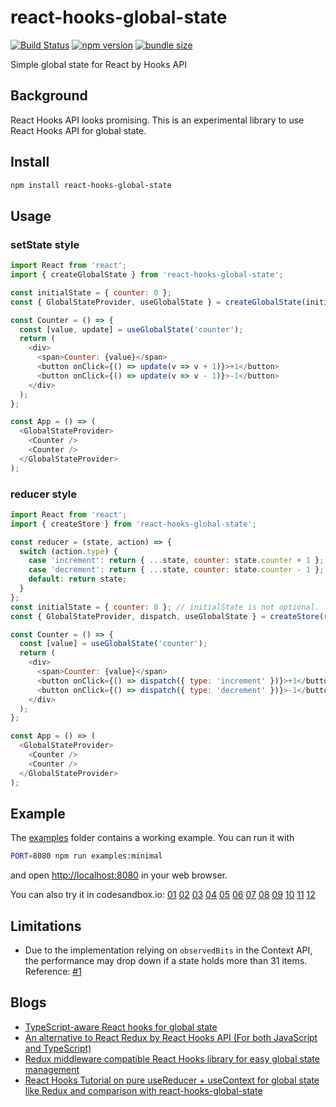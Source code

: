 react-hooks-global-state
========================

[![Build Status](https://travis-ci.com/dai-shi/react-hooks-global-state.svg?branch=master)](https://travis-ci.com/dai-shi/react-hooks-global-state)
[![npm version](https://badge.fury.io/js/react-hooks-global-state.svg)](https://badge.fury.io/js/react-hooks-global-state)
[![bundle size](https://badgen.net/bundlephobia/minzip/react-hooks-global-state)](https://bundlephobia.com/result?p=react-hooks-global-state)

Simple global state for React by Hooks API

Background
----------

React Hooks API looks promising.
This is an experimental library to use React Hooks API for global state.

Install
-------

```bash
npm install react-hooks-global-state
```

Usage
-----

### setState style

```javascript
import React from 'react';
import { createGlobalState } from 'react-hooks-global-state';

const initialState = { counter: 0 };
const { GlobalStateProvider, useGlobalState } = createGlobalState(initialState);

const Counter = () => {
  const [value, update] = useGlobalState('counter');
  return (
    <div>
      <span>Counter: {value}</span>
      <button onClick={() => update(v => v + 1)}>+1</button>
      <button onClick={() => update(v => v - 1)}>-1</button>
    </div>
  );
};

const App = () => (
  <GlobalStateProvider>
    <Counter />
    <Counter />
  </GlobalStateProvider>
);
```

### reducer style

```javascript
import React from 'react';
import { createStore } from 'react-hooks-global-state';

const reducer = (state, action) => {
  switch (action.type) {
    case 'increment': return { ...state, counter: state.counter + 1 };
    case 'decrement': return { ...state, counter: state.counter - 1 };
    default: return state;
  }
};
const initialState = { counter: 0 }; // initialState is not optional.
const { GlobalStateProvider, dispatch, useGlobalState } = createStore(reducer, initialState);

const Counter = () => {
  const [value] = useGlobalState('counter');
  return (
    <div>
      <span>Counter: {value}</span>
      <button onClick={() => dispatch({ type: 'increment' })}>+1</button>
      <button onClick={() => dispatch({ type: 'decrement' })}>-1</button>
    </div>
  );
};

const App = () => (
  <GlobalStateProvider>
    <Counter />
    <Counter />
  </GlobalStateProvider>
);
```

Example
-------

The [examples](examples) folder contains a working example.
You can run it with

```bash
PORT=8080 npm run examples:minimal
```

and open <http://localhost:8080> in your web browser.

You can also try it in codesandbox.io:
[01](https://codesandbox.io/s/github/dai-shi/react-hooks-global-state/tree/master/examples/01_minimal)
[02](https://codesandbox.io/s/github/dai-shi/react-hooks-global-state/tree/master/examples/02_typescript)
[03](https://codesandbox.io/s/github/dai-shi/react-hooks-global-state/tree/master/examples/03_actions)
[04](https://codesandbox.io/s/github/dai-shi/react-hooks-global-state/tree/master/examples/04_fetch)
[05](https://codesandbox.io/s/github/dai-shi/react-hooks-global-state/tree/master/examples/05_onmount)
[06](https://codesandbox.io/s/github/dai-shi/react-hooks-global-state/tree/master/examples/06_reducer)
[07](https://codesandbox.io/s/github/dai-shi/react-hooks-global-state/tree/master/examples/07_middleware)
[08](https://codesandbox.io/s/github/dai-shi/react-hooks-global-state/tree/master/examples/08_thunk)
[09](https://codesandbox.io/s/github/dai-shi/react-hooks-global-state/tree/master/examples/09_comparison)
[10](https://codesandbox.io/s/github/dai-shi/react-hooks-global-state/tree/master/examples/10_immer)
[11](https://codesandbox.io/s/github/dai-shi/react-hooks-global-state/tree/master/examples/11_deep)
[12](https://codesandbox.io/s/github/dai-shi/react-hooks-global-state/tree/master/examples/12_effect)

Limitations
-----------

- Due to the implementation relying on `observedBits` in the Context API,
  the performance may drop down if a state holds more than 31 items.
  Reference: [#1](https://github.com/dai-shi/react-hooks-global-state/issues/1)

Blogs
-----

- [TypeScript-aware React hooks for global state](https://medium.com/@dai_shi/typescript-aware-react-hooks-for-global-state-b6e2dfc0e9a7)
- [An alternative to React Redux by React Hooks API (For both JavaScript and TypeScript)](https://medium.com/@dai_shi/an-alternative-to-react-redux-by-react-hooks-api-for-both-javascript-and-typescript-c5e9a351ba0b)
- [Redux middleware compatible React Hooks library for easy global state management](https://medium.com/@dai_shi/redux-middleware-compatible-react-hooks-library-for-easy-global-state-management-4fe73623e69e)
- [React Hooks Tutorial on pure useReducer + useContext for global state like Redux and comparison with react-hooks-global-state](https://medium.com/@dai_shi/react-hooks-tutorial-for-pure-usereducer-usecontext-for-global-state-like-redux-and-comparison-dd3da5053624)
